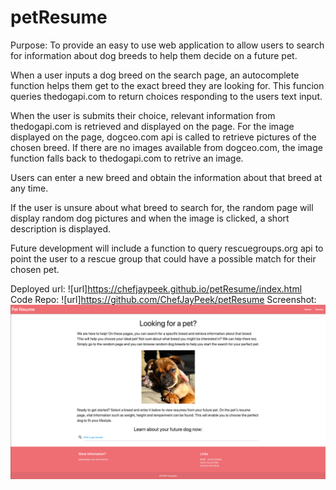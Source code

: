 # petResume

Purpose: To provide an easy to use web application to allow users to search for information about dog breeds to help them decide on a future pet.

When a user inputs a dog breed on the search page, an autocomplete function helps them get to the exact breed they are looking for.  This funcion queries thedogapi.com to return choices responding to the users text input.

When the user is submits their choice, relevant information from thedogapi.com is retrieved and displayed on the page.  For the image displayed on the page, dogceo.com api is called to retrieve pictures of the chosen breed.  If there are no images available from dogceo.com, the image function falls back to thedogapi.com to retrive an image.

Users can enter a new breed and obtain the information about that breed at any time.

If the user is unsure about what breed to search for, the random page will display random dog pictures and when the image is clicked, a short description is displayed.

Future development will include a function to query rescuegroups.org api to point the user to a rescue group that could have a possible match for their chosen pet.

Deployed url:
![url]https://chefjaypeek.github.io/petResume/index.html
Code Repo:
![url]https://github.com/ChefJayPeek/petResume
Screenshot:
![picture](Screenshot.png)
